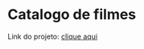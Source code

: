 # Catalogo de filmes
 Link do projeto: [clique aqui](https://anamedeirosads.github.io/catalogo-de-filme/)
